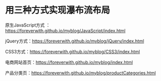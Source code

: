 # 用三种方式实现瀑布流布局
原生JavaScript方式  ：https://foreverwith.github.io/myblog/JavaScript/index.html

jQuery方式：https://foreverwith.github.io/myblog/jQuery/index.html

CSS3方式：https://foreverwith.github.io/myblog/CSS3/index.html

电商网站首页：https://foreverwith.github.io/myblog/index.html

产品分类页：https://foreverwith.github.io/myblog/productCategories.html
